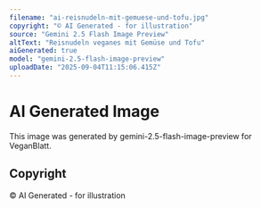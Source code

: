 ```yaml
---
filename: "ai-reisnudeln-mit-gemuese-und-tofu.jpg"
copyright: "© AI Generated - for illustration"
source: "Gemini 2.5 Flash Image Preview"
altText: "Reisnudeln veganes mit Gemüse und Tofu"
aiGenerated: true
model: "gemini-2.5-flash-image-preview"
uploadDate: "2025-09-04T11:15:06.415Z"
---
```


# AI Generated Image

This image was generated by gemini-2.5-flash-image-preview for VeganBlatt.

## Copyright
© AI Generated - for illustration
